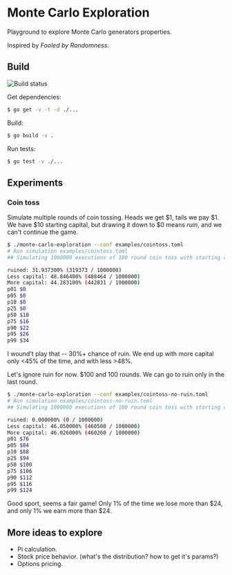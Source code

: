 # Monte Carlo Exploration

Playground to explore Monte Carlo generators properties.

Inspired by _Fooled by Randomness_.

## Build

![Build status](https://github.com/igor-kupczynski/monte-carlo-exploration/workflows/Go/badge.svg)

Get dependencies:
```sh 
$ go get -v -t -d ./...
```

Build:
```sh
$ go build -v .
```

Run tests: 
```sh
$ go test -v ./...
```

## Experiments

### Coin toss

Simulate multiple rounds of coin tossing. Heads we get $1, tails we pay $1. We have $10 starting capital, but drawing
it down to $0 means _ruin_, and we can't continue the game.

```sh
$ ./monte-carlo-exploration --conf examples/cointoss.toml 
# Run simulation examples/cointoss.toml
## Simulating 1000000 executions of 100 round coin toss with starting capital of $10

ruined: 31.937300% (319373 / 1000000)
Less capital: 48.846400% (488464 / 1000000)
More capital: 44.283100% (442831 / 1000000)
p01 $0
p05 $0
p10 $0
p25 $0
p50 $10
p75 $16
p90 $22
p95 $26
p99 $34
```

I wound't play that -- 30%+ chance of ruin. We end up with more capital only <45% of the time, and with less >48%.

Let's ignore ruin for now. $100 and 100 rounds. We can go to ruin only in the last round.

```sh
$ ./monte-carlo-exploration --conf examples/cointoss-no-ruin.toml
# Run simulation examples/cointoss-no-ruin.toml
## Simulating 1000000 executions of 100 round coin toss with starting capital of $100

ruined: 0.000000% (0 / 1000000)
Less capital: 46.050000% (460500 / 1000000)
More capital: 46.026000% (460260 / 1000000)
p01 $76
p05 $84
p10 $88
p25 $94
p50 $100
p75 $106
p90 $112
p95 $116
p99 $124
```

Good sport, seems a fair game! Only 1% of the time we lose more than $24, and only 1% we earn more than $24.


## More ideas to explore

- Pi calculation.
- Stock price behavior. (what's the distribution? how to get it's params?)
- Options pricing.